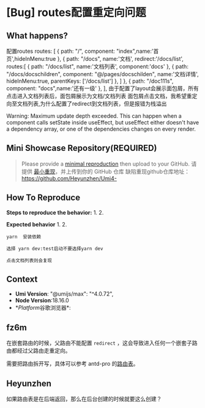 # [Bug] routes配置重定向问题

<!--
感谢您向我们反馈问题，为了高效的解决问题，我们期望你能提供以下信息：
-->

## What happens?

<!-- A clear and concise description of what the bug is. -->
<!-- 清晰的描述下遇到的问题。-->

配置routes
routes: [
{ path: "/", component: "index",name:'首页',hideInMenu:true },
{
path: "/docs",
name:'文档',
redirect:'/docs/list',
routes:[
{
path: "/docs/list",
name:'文档列表',
component:'docs'
},
{
path: "/docs/docschildren",
component: "@/pages/docschilden",
name:'文档详情',
hideInMenu:true,
parentKeys: ['/docs/list']
},
]
},
{ path: "/doc111s", component: "docs",name:'还有一级' },
],
由于配置了layout会展示面包屑，所有点击进入文档列表后，面包屑展示为文档/文档列表
面包屑点击文档，我希望重定向至文档列表,为什么配置了redirect到文档列表，但是报错为栈溢出

Warning: Maximum update depth exceeded. This can happen when a component calls setState inside useEffect, but useEffect either doesn't have a dependency array, or one of the dependencies changes on every render.

## Mini Showcase Repository(REQUIRED)

> Please provide a [minimal reproduction](https://stackoverflow.com/help/minimal-reproducible-example) then upload to your GitHub. 请提供 [最小重现](https://stackoverflow.com/help/minimal-reproducible-example)，并上传到你的 GitHub 仓库
> 缺陷重现github仓库地址： https://github.com/Heyunzhen/Umi4-

<!-- 为节约大家的时间，无复现步骤的 ISSUE 会被关闭，提供之后再 REOPEN -->
<!-- YOUR_REPOSITORY_URL on github or stackbliz -->

## How To Reproduce

**Steps to reproduce the behavior:** 1. 2.

**Expected behavior** 1. 2.

<!-- 请提供复现链接/步骤，错误日志以及相关配置 -->

    yarn  安装依赖

    选择 yarn dev:test启动不要选择yarn dev

    点击文档列表则会复现

## Context

- **Umi Version**: "@umijs/max": "^4.0.72",
- **Node Version**:18.16.0
- \**Platform*谷歌浏览器\*:

## fz6m

在嵌套路由的时候，父路由不能配置 `redirect` ，这会导致进入任何一个嵌套子路由都经过父路由走重定向。

需要把路由拆开写，具体可以参考 antd-pro 的[路由表](https://github.com/ant-design/ant-design-pro/blob/753945ec3d561a81851c3d6861b365f0a837c711/config/routes.ts#L39)。

## Heyunzhen

如果路由表是在后端返回，那么在后台创建的时候就要这么创建？
